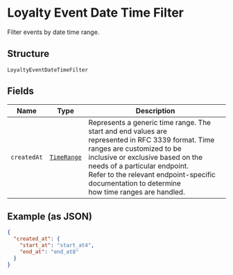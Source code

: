 
# Loyalty Event Date Time Filter

Filter events by date time range.

## Structure

`LoyaltyEventDateTimeFilter`

## Fields

| Name | Type | Description |
|  --- | --- | --- |
| `createdAt` | [`TimeRange`](/doc/models/time-range.md) | Represents a generic time range. The start and end values are<br>represented in RFC 3339 format. Time ranges are customized to be<br>inclusive or exclusive based on the needs of a particular endpoint.<br>Refer to the relevant endpoint-specific documentation to determine<br>how time ranges are handled. |

## Example (as JSON)

```json
{
  "created_at": {
    "start_at": "start_at4",
    "end_at": "end_at8"
  }
}
```

